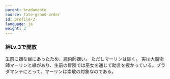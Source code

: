 ```yaml
---
parent: bradamante
source: fate-grand-order
id: profile-3
language: ja
weight: 3
---
```


### 絆Lv.3で開放

生前に嫌な目にあったため、魔術師嫌い。
ただしマーリンは除く。
実は大魔術師マーリンと縁があり、生前の冒険では巫女を通じて助言を授かっている。ブラダマンテにとって、マーリンは崇敬の対象なのである。
